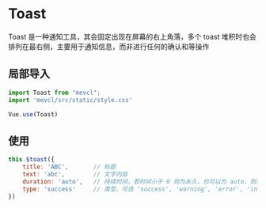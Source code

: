 # Toast

Toast 是一种通知工具，其会固定出现在屏幕的右上角落，多个 toast 堆积时也会排列在最右侧，主要用于通知信息，而非进行任何的确认和等操作

## 局部导入

```js
import Toast from "mevcl";
import 'mevcl/src/static/style.css'

Vue.use(Toast)
```

## 使用

```js
this.$toast({
    title: 'ABC',       // 标题
    text: 'abc',        // 文字内容
    duration: 'auto',   // 持续时间，若时间小于 0 则为永久，也可以为 auto，则会自动根据文字数量时限
    type: 'success'     // 类型，可选 'success', 'warning', 'error', 'info'
})
```
